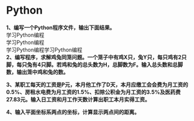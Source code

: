 # Python
**1、编写一个Python程序文件，输出下面结果。**  
     	 学习Python编程  
		 学习Python编程  
		 学习Python编程学习Python编程  
**2、编写程序，求解鸡兔同笼问题。一个笼子中有鸡X只，兔Y只，每只鸡有2只脚，每只兔有4只脚。若鸡和兔的总头数为H，总脚数为F。输入总头数和总脚数，输出笼中鸡和兔的数。**  


**3、某职工每天的工资是P元，本月他工作了D天，本月应缴工会会费为月工资的0.5%、房租水电费为月工资的1.5%、扣除公积金为月工资的3.5%及医药费27.83元。输入日工资和月工作天数计算出职工本月实得工资。**  

**4、输入平面坐标系两点的坐标，计算显示两点间的距离。**


